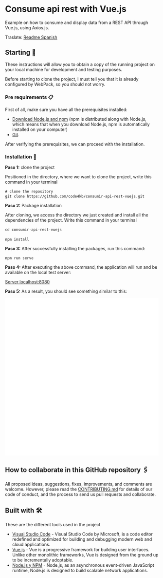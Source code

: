 # Consume api rest with Vue.js

Example on how to consume and display data from a REST API through Vue.js, using Axios.js. 

Traslate:  [Readme Spanish](README.es.md)

## Starting 🚀

These instructions will allow you to obtain a copy of the running project on your local machine for development and testing purposes.

Before starting to clone the project, I must tell you that it is already configured by WebPack, so you should not worry.

### Pre requirements 📋

First of all, make sure you have all the prerequisites installed:

- [Download Node.js and npm](https://nodejs.org/en/download/) (npm is distributed along with Node.js, which means that when you download Node.js, npm is automatically installed on your computer)
- [Git](https://git-scm.com/).

After verifying the prerequisites, we can proceed with the installation.

### Installation 🔧

**Paso 1:** clone the project

Positioned in the directory, where we want to clone the project, write this command in your terminal

```
# clone the repository
git clone https://github.com/code4kb/consumir-api-rest-vuejs.git

```

**Paso 2:**  Package installation

After cloning, we access the directory we just created and install all the dependencies of the project. Write this command in your terminal

```
cd consumir-api-rest-vuejs

npm install
```

**Paso 3:** After successfully installing the packages, run this command:

```
npm run serve

```

**Paso 4:** After executing the above command, the application will run and be available on the local test server:

[Server localhost:8080](http://localhost:8080)


**Paso 5:** As a result, you should see something similar to this:



![GitHub repo](https://raw.githubusercontent.com/code4kb/consumir-api-rest-vuejs/master/src/assets/repo_github_vue.gif "Repo")


## How to collaborate in this GitHub repository 🖇️

All proposed ideas, suggestions, fixes, improvements, and comments are welcome. However, please read the  [CONTRIBUTING.md](https://github.com/code4kb/consumir-api-rest-vuejs/blob/master/CONTRIBUTING.md) 
for details of our code of conduct, and the process to send us pull requests and collaborate.


## Built with 🛠️

These are the different tools used in the project

* [Visual Studio Code](https://code.visualstudio.com/) - Visual Studio Code by Microsoft, is a code editor redefined and optimized for building and debugging modern web and cloud applications.
* [Vue.js](https://vuejs.org/) - Vue is a progressive framework for building user interfaces. Unlike other monolithic frameworks, Vue is designed from the ground up to be incrementally adoptable.
* [Node.js y NPM](https://nodejs.org/es/) - Node.js, as an asynchronous event-driven JavaScript runtime, Node.js is designed to build scalable network applications.
